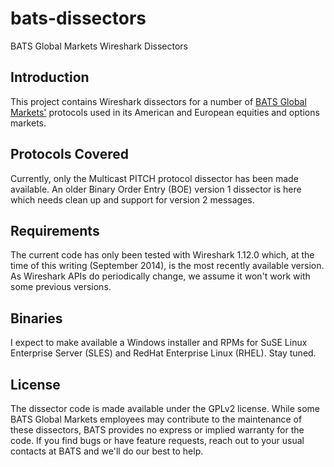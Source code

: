 bats-dissectors
===============

BATS Global Markets Wireshark Dissectors

Introduction
------------

This project contains Wireshark dissectors for a number of [BATS
Global Markets'](http://www.bats.com/) protocols used in its American
and European equities and options markets.

Protocols Covered
-----------------

Currently, only the Multicast PITCH protocol dissector has been made
available. An older Binary Order Entry (BOE) version 1 dissector is
here which needs clean up and support for version 2 messages.

Requirements
------------

The current code has only been tested with Wireshark 1.12.0 which, at
the time of this writing (September 2014), is the most recently
available version. As Wireshark APIs do periodically change, we assume
it won't work with some previous versions.

Binaries
--------

I expect to make available a Windows installer and RPMs for SuSE Linux
Enterprise Server (SLES) and RedHat Enterprise Linux (RHEL). Stay
tuned.

License
-------

The dissector code is made available under the GPLv2 license. While
some BATS Global Markets employees may contribute to the maintenance
of these dissectors, BATS provides no express or implied warranty for
the code. If you find bugs or have feature requests, reach out to your
usual contacts at BATS and we'll do our best to help.

